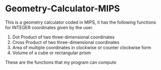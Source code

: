 # Geometry-Calculator-MIPS
This is a geometry calculator coded in MIPS, it has the following functions for INTEGER coordinates given by the user.

1. Dot Product of two three-dimensional coordinates
2. Cross Product of two three-dimensional coordinates
3. Area of multiple coordinates in clockwise or counter clockwise form
4. Volume of a cube or rectangular prism

These are the functions that my program can compute
